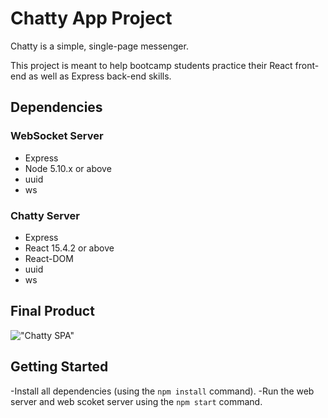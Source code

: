 # Chatty App Project

Chatty is a simple, single-page messenger.

This project is meant to help bootcamp students practice their React front-end as well as Express back-end skills.

## Dependencies

### WebSocket Server
- Express
- Node 5.10.x or above
- uuid
- ws

### Chatty Server
- Express
- React 15.4.2 or above
- React-DOM
- uuid
- ws

## Final Product

!["Chatty SPA"]()

## Getting Started

-Install all dependencies (using the `npm install` command).
-Run the web server and web scoket server using the `npm start` command.